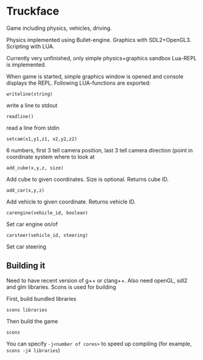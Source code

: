 # Truckface

Game including physics, vehicles, driving.

Physics implemented using Bullet-engine. Graphics with SDL2+OpenGL3. Scripting with LUA.

Currently very unfinished, only simple physics+graphics sandbox Lua-REPL is implemented.

When game is started, simple graphics window is opened and console displays the REPL. Following LUA-functions are exported:

    writeline(string)

write a line to stdout

    readline()

read a line from stdin

    setcam(x1,y1,z1, x2,y2,z2)

6 numbers, first 3 tell camera position, last 3 tell camera direction (point in coordinate system where to look at

    add_cube(x,y,z, size)

Add cube to given coordinates. Size is optional. Returns cube ID.

    add_car(x,y,z)

Add vehicle to given coordinate. Returns vehicle ID.

    carengine(vehicle_id, boolean)

Set car engine on/of

    carsteer(vehicle_id, steering)

Set car steering

## Building it

Need to have recent version of g++ or clang++. Also need openGL, sdl2 and glm
libraries. Scons is used for building

First, build bundled libraries

    scons libraries

Then build the game

    scons

You can specify `-j<number of cores>` to speed up compiling (for example, `scons -j4 libraries`)
